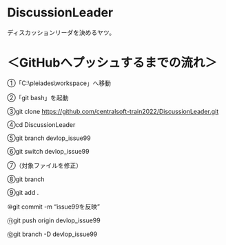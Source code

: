 # DiscussionLeader
ディスカッションリーダを決めるヤツ。

# ＜GitHubへプッシュするまでの流れ＞

①「C:\pleiades\workspace」へ移動

②「git bash」を起動

③git clone https://github.com/centralsoft-train2022/DiscussionLeader.git

④cd DiscussionLeader

⑤git branch devlop_issue99

⑥git switch devlop_issue99

⑦（対象ファイルを修正）

⑧git branch

⑨git add .

⑩git commit -m “issue99を反映”

⑪git push origin devlop_issue99

⑫git branch -D devlop_issue99
